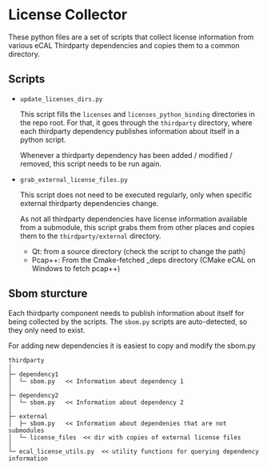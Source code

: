 # License Collector

These python files are a set of scripts that collect license information from various eCAL Thirdparty dependencies and copies them to a common directory.

## Scripts

- `update_licenses_dirs.py`

    This script fills the `licenses` and `licenses_python_binding` directories in the repo root. For that, it goes through the `thirdparty` directory, where each thirdparty dependency publishes information about itself in a python script.

    Whenever a thirdparty dependency has been added / modified / removed, this script needs to be run again.

- `grab_external_license_files.py`

    This script does not need to be executed regularly, only when specific external thirdparty dependencies change.

    As not all thirdparty dependencies have license information available from a submodule, this script grabs them from other places and copies them to the `thirdparty/external` directory.

    - Qt: from a source directory (check the script to change the path)
    - Pcap++: From the Cmake-fetched _deps directory (CMake eCAL on Windows to fetch pcap++)

## Sbom sturcture

Each thirdparty component needs to publish information about itself for being collected by the scripts. The `sbom.py` scripts are auto-detected, so they only need to exist.

For adding new dependencies it is easiest to copy and modify the sbom.py

```
thirdparty
│
├─ dependency1
│  └─ sbom.py   << Information about dependency 1
│
├─ dependency2
│  └─ sbom.py   << Information about dependency 2 
│
├─ external
│  ├─ sbom.py   << Information about dependenies that are not submodules
│  └─ license_files  << dir with copies of external license files
│
└─ ecal_license_utils.py  << utility functions for querying dependency information
```